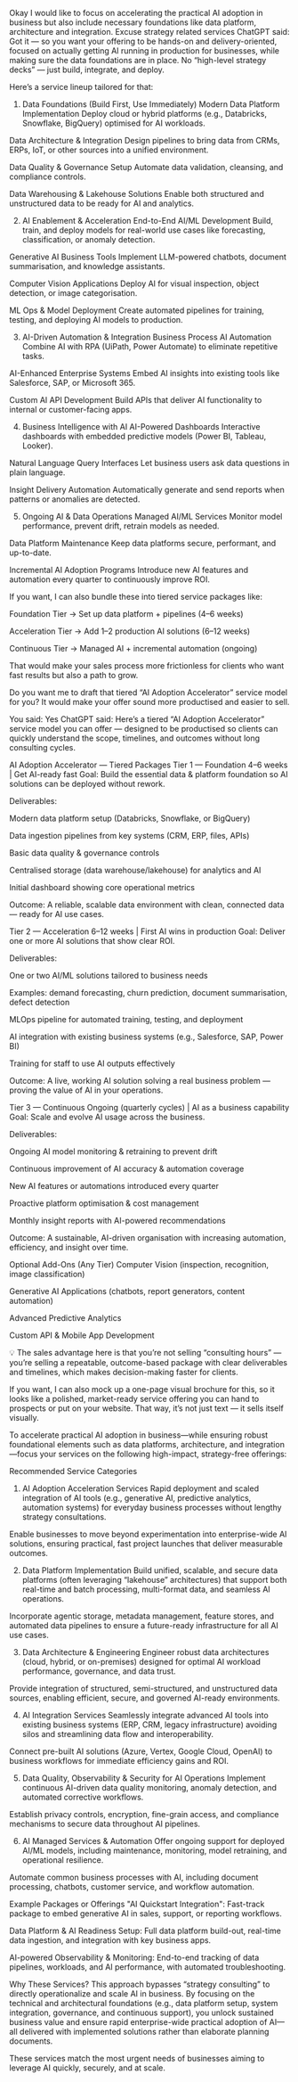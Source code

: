 Okay I would like to focus on accelerating the practical AI adoption in business but also include necessary foundations like data platform, architecture and integration. Excuse strategy related services
ChatGPT said:
Got it — so you want your offering to be hands-on and delivery-oriented, focused on actually getting AI running in production for businesses, while making sure the data foundations are in place. No “high-level strategy decks” — just build, integrate, and deploy.

Here’s a service lineup tailored for that:

1. Data Foundations (Build First, Use Immediately)
Modern Data Platform Implementation
Deploy cloud or hybrid platforms (e.g., Databricks, Snowflake, BigQuery) optimised for AI workloads.

Data Architecture & Integration
Design pipelines to bring data from CRMs, ERPs, IoT, or other sources into a unified environment.

Data Quality & Governance Setup
Automate data validation, cleansing, and compliance controls.

Data Warehousing & Lakehouse Solutions
Enable both structured and unstructured data to be ready for AI and analytics.

2. AI Enablement & Acceleration
End-to-End AI/ML Development
Build, train, and deploy models for real-world use cases like forecasting, classification, or anomaly detection.

Generative AI Business Tools
Implement LLM-powered chatbots, document summarisation, and knowledge assistants.

Computer Vision Applications
Deploy AI for visual inspection, object detection, or image categorisation.

ML Ops & Model Deployment
Create automated pipelines for training, testing, and deploying AI models to production.

3. AI-Driven Automation & Integration
Business Process AI Automation
Combine AI with RPA (UiPath, Power Automate) to eliminate repetitive tasks.

AI-Enhanced Enterprise Systems
Embed AI insights into existing tools like Salesforce, SAP, or Microsoft 365.

Custom AI API Development
Build APIs that deliver AI functionality to internal or customer-facing apps.

4. Business Intelligence with AI
AI-Powered Dashboards
Interactive dashboards with embedded predictive models (Power BI, Tableau, Looker).

Natural Language Query Interfaces
Let business users ask data questions in plain language.

Insight Delivery Automation
Automatically generate and send reports when patterns or anomalies are detected.

5. Ongoing AI & Data Operations
Managed AI/ML Services
Monitor model performance, prevent drift, retrain models as needed.

Data Platform Maintenance
Keep data platforms secure, performant, and up-to-date.

Incremental AI Adoption Programs
Introduce new AI features and automation every quarter to continuously improve ROI.

If you want, I can also bundle these into tiered service packages like:

Foundation Tier → Set up data platform + pipelines (4–6 weeks)

Acceleration Tier → Add 1–2 production AI solutions (6–12 weeks)

Continuous Tier → Managed AI + incremental automation (ongoing)

That would make your sales process more frictionless for clients who want fast results but also a path to grow.

Do you want me to draft that tiered “AI Adoption Accelerator” service model for you? It would make your offer sound more productised and easier to sell.

You said:
Yes
ChatGPT said:
Here’s a tiered “AI Adoption Accelerator” service model you can offer — designed to be productised so clients can quickly understand the scope, timelines, and outcomes without long consulting cycles.

AI Adoption Accelerator — Tiered Packages
Tier 1 — Foundation
4–6 weeks | Get AI-ready fast
Goal: Build the essential data & platform foundation so AI solutions can be deployed without rework.

Deliverables:

Modern data platform setup (Databricks, Snowflake, or BigQuery)

Data ingestion pipelines from key systems (CRM, ERP, files, APIs)

Basic data quality & governance controls

Centralised storage (data warehouse/lakehouse) for analytics and AI

Initial dashboard showing core operational metrics

Outcome:
A reliable, scalable data environment with clean, connected data — ready for AI use cases.

Tier 2 — Acceleration
6–12 weeks | First AI wins in production
Goal: Deliver one or more AI solutions that show clear ROI.

Deliverables:

One or two AI/ML solutions tailored to business needs

Examples: demand forecasting, churn prediction, document summarisation, defect detection

MLOps pipeline for automated training, testing, and deployment

AI integration with existing business systems (e.g., Salesforce, SAP, Power BI)

Training for staff to use AI outputs effectively

Outcome:
A live, working AI solution solving a real business problem — proving the value of AI in your operations.

Tier 3 — Continuous
Ongoing (quarterly cycles) | AI as a business capability
Goal: Scale and evolve AI usage across the business.

Deliverables:

Ongoing AI model monitoring & retraining to prevent drift

Continuous improvement of AI accuracy & automation coverage

New AI features or automations introduced every quarter

Proactive platform optimisation & cost management

Monthly insight reports with AI-powered recommendations

Outcome:
A sustainable, AI-driven organisation with increasing automation, efficiency, and insight over time.

Optional Add-Ons (Any Tier)
Computer Vision (inspection, recognition, image classification)

Generative AI Applications (chatbots, report generators, content automation)

Advanced Predictive Analytics

Custom API & Mobile App Development

💡 The sales advantage here is that you’re not selling “consulting hours” — you’re selling a repeatable, outcome-based package with clear deliverables and timelines, which makes decision-making faster for clients.

If you want, I can also mock up a one-page visual brochure for this, so it looks like a polished, market-ready service offering you can hand to prospects or put on your website. That way, it’s not just text — it sells itself visually.


To accelerate practical AI adoption in business—while ensuring robust foundational elements such as data platforms, architecture, and integration—focus your services on the following high-impact, strategy-free offerings:

Recommended Service Categories
1. AI Adoption Acceleration Services
Rapid deployment and scaled integration of AI tools (e.g., generative AI, predictive analytics, automation systems) for everyday business processes without lengthy strategy consultations.

Enable businesses to move beyond experimentation into enterprise-wide AI solutions, ensuring practical, fast project launches that deliver measurable outcomes.

2. Data Platform Implementation
Build unified, scalable, and secure data platforms (often leveraging “lakehouse” architectures) that support both real-time and batch processing, multi-format data, and seamless AI operations.

Incorporate agentic storage, metadata management, feature stores, and automated data pipelines to ensure a future-ready infrastructure for all AI use cases.

3. Data Architecture & Engineering
Engineer robust data architectures (cloud, hybrid, or on-premises) designed for optimal AI workload performance, governance, and data trust.

Provide integration of structured, semi-structured, and unstructured data sources, enabling efficient, secure, and governed AI-ready environments.

4. AI Integration Services
Seamlessly integrate advanced AI tools into existing business systems (ERP, CRM, legacy infrastructure) avoiding silos and streamlining data flow and interoperability.

Connect pre-built AI solutions (Azure, Vertex, Google Cloud, OpenAI) to business workflows for immediate efficiency gains and ROI.

5. Data Quality, Observability & Security for AI Operations
Implement continuous AI-driven data quality monitoring, anomaly detection, and automated corrective workflows.

Establish privacy controls, encryption, fine-grain access, and compliance mechanisms to secure data throughout AI pipelines.

6. AI Managed Services & Automation
Offer ongoing support for deployed AI/ML models, including maintenance, monitoring, model retraining, and operational resilience.

Automate common business processes with AI, including document processing, chatbots, customer service, and workflow automation.

Example Packages or Offerings
"AI Quickstart Integration": Fast-track package to embed generative AI in sales, support, or reporting workflows.

Data Platform & AI Readiness Setup: Full data platform build-out, real-time data ingestion, and integration with key business apps.

AI-powered Observability & Monitoring: End-to-end tracking of data pipelines, workloads, and AI performance, with automated troubleshooting.

Why These Services?
This approach bypasses “strategy consulting” to directly operationalize and scale AI in business. By focusing on the technical and architectural foundations (e.g., data platform setup, system integration, governance, and continuous support), you unlock sustained business value and ensure rapid enterprise-wide practical adoption of AI—all delivered with implemented solutions rather than elaborate planning documents.

These services match the most urgent needs of businesses aiming to leverage AI quickly, securely, and at scale.